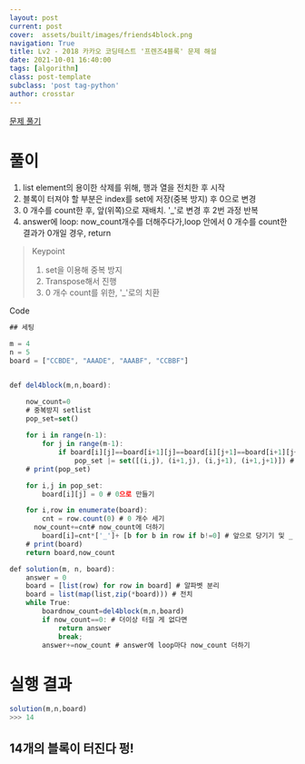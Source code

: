 ```yaml
---
layout: post
current: post
cover:  assets/built/images/friends4block.png
navigation: True
title: Lv2 - 2018 카카오 코딩테스트 '프렌즈4블록' 문제 해설
date: 2021-10-01 16:40:00
tags: [algorithm]
class: post-template
subclass: 'post tag-python'
author: crosstar
---
```





[문제 풀기](https://programmers.co.kr/learn/courses/30/lessons/17679)


# 풀이
1. list element의 용이한 삭제를 위해, 행과 열을 전치한 후 시작
2. 블록이 터져야 할 부분은 index를 set에 저장(중복 방지) 후 0으로 변경
3. 0 개수를 count한 후, 앞(위쪽)으로 재배치. '_'로 변경 후 2번 과정 반복
4. answer에 loop: now_count개수를 더해주다가,loop 안에서 0 개수를 count한 결과가 0개일 경우, return




> Keypoint
> 1. set을 이용해 중복 방지
> 2. Transpose해서 진행
> 3. 0 개수 count를 위한, '_'로의 치환


Code
~~~javascript
## 세팅

m = 4
n = 5
board = ["CCBDE", "AAADE", "AAABF", "CCBBF"]


def del4block(m,n,board):

    now_count=0
    # 중복방지 setlist
    pop_set=set()
  
    for i in range(n-1):
        for j in range(m-1):
            if board[i][j]==board[i+1][j]==board[i][j+1]==board[i+1][j+1] and board[i][j]!='_':
                pop_set |= set([(i,j), (i+1,j), (i,j+1), (i+1,j+1)]) # 터질 부분 indexing 
    # print(pop_set)  

    for i,j in pop_set:
        board[i][j] = 0 # 0으로 만들기

    for i,row in enumerate(board):
        cnt = row.count(0) # 0 개수 세기
      now_count+=cnt# now_count에 더하기
        board[i]=cnt*['_']+ [b for b in row if b!=0] # 앞으로 당기기 및 _ 로 치환하기(개수세기 위함)
    # print(board)
    return board,now_count

def solution(m, n, board):
    answer = 0
    board = [list(row) for row in board] # 알파벳 분리
    board = list(map(list,zip(*board))) # 전치
    while True:
        boardnow_count=del4block(m,n,board)
        if now_count==0: # 더이상 터질 게 없다면
            return answer 
            break;
        answer+=now_count # answer에 loop마다 now_count 더하기
~~~

# 실행 결과
~~~javascript
solution(m,n,board)
>>> 14
~~~
## 14개의 블록이 터진다 펑!
